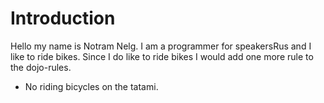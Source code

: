 # Introduction

Hello my name is Notram Nelg. I am a programmer for speakersRus and I like
to ride bikes. Since I do like to ride bikes I would add one more rule to
the dojo-rules.

* No riding bicycles on the tatami.

